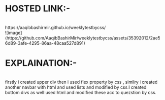 <h1>HOSTED LINK:-</h1><br>
https://aaqibbashirmir.github.io/weeklytestbycss/<br>
![image](https://github.com/AaqibBashirMir/weeklytestbycss/assets/35392012/2ae56d89-3afe-4295-86aa-48caa527d891)


<h1>EXPLAINATION:-</h1><br>
firstly i created upper div then i used flex property by css , similry i created another navbar with html and used lists and modified by css.I  created bottom divs as well used html and modified these acc to quezstion by css.
